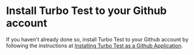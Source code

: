 # Install Turbo Test to your Github account

If you haven't already done so, install Turbo Test to your Github account by following the instructions at [Installing Turbo Test as a Github Application](../ga-installation.md).

